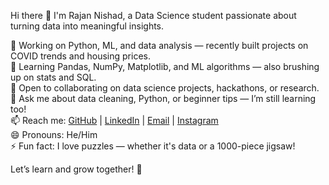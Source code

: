Hi there 👋
I'm Rajan Nishad, a Data Science student passionate about turning data into meaningful insights.<br/>

🔭 Working on Python, ML, and data analysis — recently built projects on COVID trends and housing prices.<br/>
🌱 Learning Pandas, NumPy, Matplotlib, and ML algorithms — also brushing up on stats and SQL.<br/>
👯 Open to collaborating on data science projects, hackathons, or research.<br/>
💬 Ask me about data cleaning, Python, or beginner tips — I’m still learning too!<br/>
📫 Reach me:  [GitHub](https://github.com/rajannishad1015  ) | [LinkedIn](https://www.linkedin.com/in/rajanishad/  ) | [Email](rajannishad1018@gmail.com) | [Instagram](https://www.instagram.com/retro.x94/  )<br/>
😄 Pronouns: He/Him<br/>
⚡ Fun fact: I love puzzles — whether it's data or a 1000-piece jigsaw!<br/>

Let’s learn and grow together! 🚀
